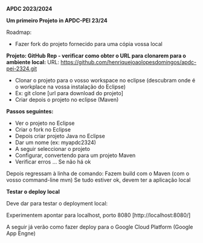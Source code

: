 **APDC 2023/2024**

**Um primeiro Projeto in APDC-PEI 23/24**

Roadmap:
* Fazer fork do projeto fornecido para uma cópia vossa local

**Projeto: GitHub Rep - verificar como obter o URL para clonarem para o ambiente local:**
URL: https://github.com/henriquejoaolopesdomingos/apdc-pei-2324.git

* Clonar o projeto para o vosso workspace no eclipse (descubram onde é o workplace na vossa instalação do Eclipse)
* Ex: git clone [url para download do projeto]
* Criar depois o projeto no eclipse (Maven)

**Passos seguintes:**
* Ver o projeto no Eclipse
* Criar o fork no Eclipse
* Depois criar projeto Java no Eclipse
* Dar um nome (ex: myapdc2324)
* A seguir seleccionar o projeto
* Configurar, convertendo para um projeto Maven
* Verificar erros ... Se não há ok

Depois regressam à linha de comando:
Fazem build com o Maven (com o vosso command-line mvn)
Se tudo estiver ok, devem ter a aplicação local

**Testar o deploy local**

Deve dar para testar o deployment local:

Experimentem apontar para localhost, porto 8080 [http://localhost:8080/]

A seguir já verão como fazer deploy para o Google Cloud Platform (Google App Engne)


